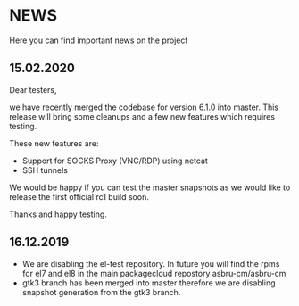 # NEWS
Here you can find important news on the project

## 15.02.2020

Dear testers,

we have recently merged the codebase for version 6.1.0 into master. This release will bring some cleanups and a few new features which requires testing.

These new features are:

* Support for SOCKS Proxy (VNC/RDP) using netcat
* SSH tunnels

We would be happy if you can test the master snapshots as we would like to release the first official rc1 build soon.

Thanks and happy testing.

## 16.12.2019
* We are disabling the el-test repository. In future you will find the rpms for el7 and el8 in the main packagecloud repostory asbru-cm/asbru-cm
* gtk3 branch has been merged into master therefore we are disabling snapshot generation from the gtk3 branch.
